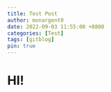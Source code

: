 ```yaml
---
title: Test Post
author: monargent0
date: 2022-09-03 11:55:00 +0800
categories: [Test]
tags: [gitblog]
pin: true
---
```


# HI!
